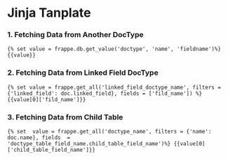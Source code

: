 # Jinja Tanplate 

### 1. Fetching Data from Another DocType
```
{% set value = frappe.db.get_value('doctype', 'name', 'fieldname')%} {{value}}
```
### 2. Fetching Data from Linked Field DocType
```
{% set value = frappe.get_all('linked_field_doctype_name', filters = {'linked_field': doc.linked_field}, fields = ['fild_name']) %} {{value[0]['fild_name']}}
```
### 3. Fetching Data from Child Table
```
{% set  value = frappe.get_all('doctype_name', filters = {'name': doc.name}, fields  = 'doctype_table_field_name.child_table_field_name')%} {{value[0]['child_table_field_name']}}
```
